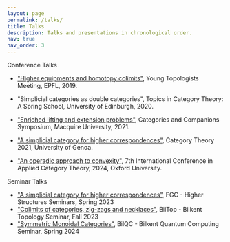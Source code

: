 ```yaml
---
layout: page
permalink: /talks/
title: Talks
description: Talks and presentations in chronological order.
nav: true
nav_order: 3
---
```


Conference Talks

- ["Higher equipments and homotopy colimits"](https://archiveweb.epfl.ch/ytm2019.epfl.ch/wp-content/uploads/2019/07/haderi-presentation.pdf), Young Topologists Meeting, EPFL, 2019.

- "Simplicial categories as double categories", Topics in Category Theory: A Spring School, University of Edinburgh, 2020.

- ["Enriched lifting and extension problems"](https://www.youtube.com/watch?v=yaVvXbFW3Hc), Categories and Companions Symposium, Macquire University, 2021.

- ["A simplicial category for higher correspondences"](https://www.youtube.com/watch?v=iFF6HA9U4Lc), Category Theory 2021, University of Genoa.

- ["An operadic approach to convexity"](https://oxford24.github.io/assets/act-papers/15_an_operadic_approach_to_convex.pdf), 7th International Conference in Applied Category Theory, 2024, Oxford University.

Seminar Talks

- ["A simplicial category for higher correspondences"](https://www.youtube.com/watch?v=T3uZha3zvqk), FGC - Higher Structures Seminars, Spring 2023
- ["Colimits of categories, zig-zags and necklaces"](https://www.youtube.com/watch?v=15jE8ch6x70), BilTop - Bilkent Topology Seminar, Fall 2023
- ["Symmetric Monoidal Categories"](https://www.youtube.com/watch?v=QLhOLikeKxs), BilQC - Bilkent Quantum Computing Seminar, Spring 2024
